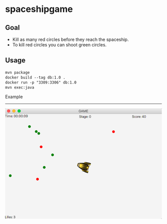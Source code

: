# spaceshipgame

Goal
----
* Kill as many red circles before they reach the spaceship. 
* To kill red circles you can shoot green circles.

Usage
-----
```
mvn package
docker build --tag db:1.0 .
docker run -p "3309:3306" db:1.0
mvn exec:java
```

Example
____
<img width=600px src="https://raw.githubusercontent.com/gignx/spaceshipgame/master/example.png"/>
